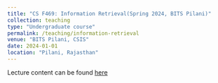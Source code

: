 ```yaml
---
title: "CS F469: Information Retrieval(Spring 2024, BITS Pilani)"
collection: teaching
type: "Undergraduate course"
permalink: /teaching/information-retrieval
venue: "BITS Pilani, CSIS"
date: 2024-01-01
location: "Pilani, Rajasthan"
---
```


Lecture content can be found [here](https://vinti8776.github.io/information-retrieval/)
